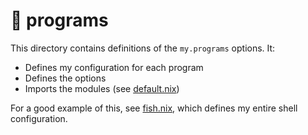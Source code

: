# 📂 programs

This directory contains definitions of the `my.programs` options. It:

- Defines my configuration for each program
- Defines the options
- Imports the modules (see [default.nix](./default.nix))

For a good example of this, see [fish.nix](./fish.nix), which defines my entire
shell configuration.
